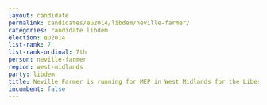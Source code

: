 ```yaml
---
layout: candidate
permalink: candidates/eu2014/libdem/neville-farmer/
categories: candidate libdem
election: eu2014
list-rank: 7
list-rank-ordinal: 7th
person: neville-farmer
region: west-midlands
party: libdem
title: Neville Farmer is running for MEP in West Midlands for the Liberal Democrats
incumbent: false
---
```

